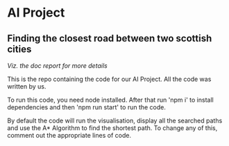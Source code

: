 # AI Project
## Finding the closest road between two scottish cities

*Viz. the doc report for more details*

This is the repo containing the code for our AI Project. All the code was written by us.

To run this code, you need node installed. After that run 'npm i' to install dependencies and then 'npm run start' to run the code.

By default the code will run the visualisation, display all the searched paths and use the A* Algorithm to find the shortest path. To change any of this, comment out the appropriate lines of code.
